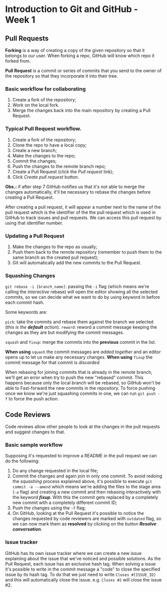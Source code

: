# Introduction to Git and GitHub - Week 1

## Pull Requests

**Forking** is a way of creating a copy of the given repository so that it belongs to our user. When forking a repo, GitHub will know which repo it forked from.

**Pull Request** is a commit or series of commits that you send to the owner of the repository so that they incorporate it into their tree.

### Basic workflow for collaborating

1. Create a fork of the repository;
2. Work on the local fork.
3. Merge the changes back into the main repository by creating a Pull Request.

### Typical Pull Request workflow.

1. Create a fork of the repository;
2. Clone the repo to have a local copy;
3. Create a new branch;
4. Make the changes to the repo;
5. Commit the changes;
6. Push the changes to the remote branch repo;
7. Create a Pull Request (click the _Pull request_ link);
8. Click _Create pull request_ button.

**Obs.:** if after step 7 GitHub notifies us that it's not able to merge the changes automatically, it'll be necessary to rebase the changes before creating a Pull Request.

After creating a pull request, it will appear a number next to the name of the pull request which is the identifier of the the pull request which is used in GitHub to track issues and pull requests. We can access this pull request by using that identifier number.

### Updating a Pull Request

1. Make the changes to the repo as usually;
2. Push them back to the remote repository (remember to push them to the same branch as the created pull request);
3. Git will automatically add the new commits to the Pull Request.

### Squashing Changes

`git rebase -i [branch_name]`: passing the `-i` flag (which means we're calling the _interactive_ rebase) will open the editor showing all the selected commits, so we can decide what we want to do by using keyword in before each commit hash.

Some keywords are:

`pick`: take the commits and rebase them against the branch we selected (_this is the **default** action_).
`reword`: reword a commit message keeping the changes as they are but modifying the commit messages.

`squash` and `fixup`: merge the commits into the **previous** commit in the list.

**When using** `squash` the commit messages are _added together_ and an editor opens up to let us make any necessary changes.
**When using** `fixup` the commit message for that commit is _discarded_

When rebasing for joining commits that is already in the remote branch, we'll get an error when try to push the new "rebased" commit. This happens because only the local branch will be rebased, so GitHub won't be able to Fast-forward the new commits in the repository. To force pushing once we know we're just squashing commits in one, we can run `git push -f` to force the push action.

## Code Reviews

Code reviews allow other people to look at the changes in the pull requests and suggest changes to that.

### Basic sample workflow

Supposing it's requested to improve a README in the pull request we can do the following:

1. Do any change requested in the local file;
2. Commit the changes and again join in only one commit. To avoid redoing the _squashing_ process explained above, it's possible to execute `git commit -a --amend` which means we're adding the files to the stage area (`-a` flag) and creating a new commit and then rebasing interactively with the keyword **_fixup_**. With this the commit gets replaced by a completely new commit with a completely different commit ID;
3. Push the changes using the `-f` flag;
4. On GitHub, looking at the Pull Request it's possible to notice the changes requested by code reviewers are marked with `outdated` flag, so we can now mark them as **resolved** by clicking on the button **_Resolve conversation_**.

### Issue tracker

GitHub has its own issue tracker where we can create a new issue explaining about the issue that we've noticed and possible solutions. As the Pull Request, each issue has an exclusive hash tag.
When solving a issue it's possible to write in the commit message a "code" to close the specified issue by its hash tag. To do that we just need to write `Closes #[ISSUE_ID]` and this will automatically close the issue. e.g. `Closes #2` will close the issue #2.
